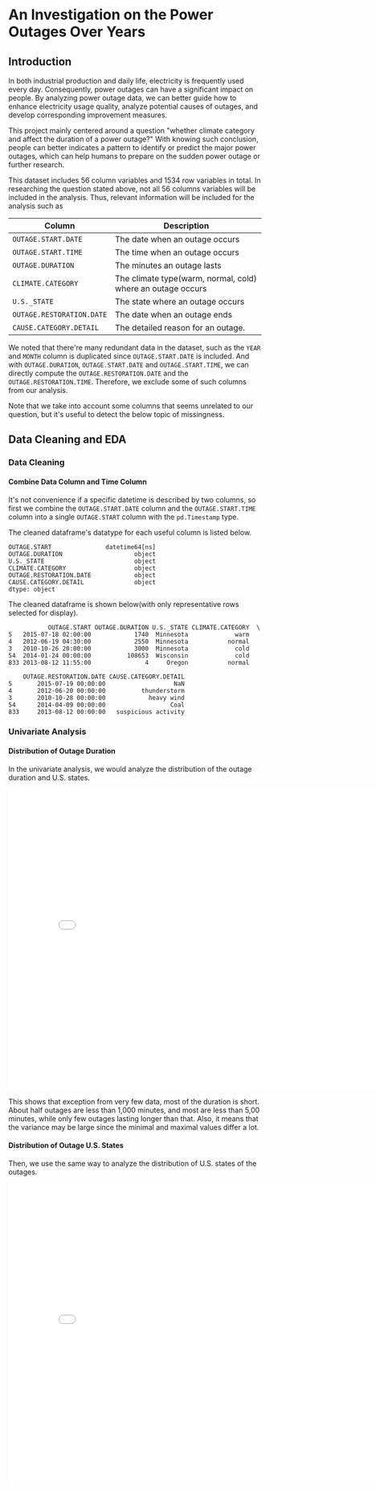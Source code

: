 # An Investigation on the Power Outages Over Years

## Introduction

In both industrial production and daily life, electricity is frequently used every day. Consequently, power outages can have a significant impact on people. By analyzing power outage data, we can better guide how to enhance electricity usage quality, analyze potential causes of outages, and develop corresponding improvement measures.

This project mainly centered around a question "whether climate category and affect the duration of a power outage?" With knowing such conclusion, people can better indicates a pattern to identify or predict the major power outages, which can help humans to prepare on the sudden power outage or further research. 

This dataset includes 56 column variables and 1534 row variables in total. In researching the question stated above, not all 56 columns variables will be included in the analysis. Thus, relevant information will be included for the analysis such as 

| Column                    | Description                                                 |
| ------------------------- | ----------------------------------------------------------- |
| `OUTAGE.START.DATE`       | The date when an outage occurs                              |
| `OUTAGE.START.TIME`       | The time when an outage occurs                              |
| `OUTAGE.DURATION`         | The minutes an outage lasts                                 |
| `CLIMATE.CATEGORY`        | The climate type(warm, normal, cold) where an outage occurs |
| `U.S._STATE`              | The state where an outage occurs                            |
| `OUTAGE.RESTORATION.DATE` | The date when an outage ends                                |
| `CAUSE.CATEGORY.DETAIL`   | The detailed reason for an outage.                          |

We noted that there're many redundant data in the dataset, such as the `YEAR` and `MONTH` column is duplicated since `OUTAGE.START.DATE` is included. And with `OUTAGE.DURATION`, `OUTAGE.START.DATE` and `OUTAGE.START.TIME`, we can directly compute the `OUTAGE.RESTORATION.DATE` and the `OUTAGE.RESTORATION.TIME`. Therefore, we exclude some of such columns from our analysis.

Note that we take into account some columns that seems unrelated to our question, but it's useful to detect the below topic of missingness.

## Data Cleaning and EDA

### Data Cleaning

#### Combine Data Column and Time Column

It's not convenience if a specific datetime is described by two columns, so first we combine the `OUTAGE.START.DATE` column and the `OUTAGE.START.TIME` column into a single `OUTAGE.START` column with the `pd.Timestamp` type.

The cleaned dataframe's datatype for each useful column is listed below.

```
OUTAGE.START               datetime64[ns]
OUTAGE.DURATION                    object
U.S._STATE                         object
CLIMATE.CATEGORY                   object
OUTAGE.RESTORATION.DATE            object
CAUSE.CATEGORY.DETAIL              object
dtype: object
```

The cleaned dataframe is shown below(with only representative rows selected for display).

```
           OUTAGE.START OUTAGE.DURATION U.S._STATE CLIMATE.CATEGORY  \
5   2015-07-18 02:00:00            1740  Minnesota             warm   
4   2012-06-19 04:30:00            2550  Minnesota           normal   
3   2010-10-26 20:00:00            3000  Minnesota             cold   
54  2014-01-24 00:00:00          108653  Wisconsin             cold   
833 2013-08-12 11:55:00               4     Oregon           normal   

    OUTAGE.RESTORATION.DATE CAUSE.CATEGORY.DETAIL  
5       2015-07-19 00:00:00                   NaN  
4       2012-06-20 00:00:00          thunderstorm  
3       2010-10-28 00:00:00            heavy wind  
54      2014-04-09 00:00:00                  Coal  
833     2013-08-12 00:00:00   suspicious activity 
```

### Univariate Analysis

#### Distribution of Outage Duration

In the univariate analysis, we would analyze the distribution of the outage duration and U.S. states.

<iframe src="assets/univariate1.html" width=800 height=600 frameBorder=0></iframe>

This shows that exception from very few data, most of the duration is short. About half outages are less than 1,000 minutes, and most are less than 5,00 minutes, while only few outages lasting longer than that. Also, it means that the variance may be large since the minimal and maximal values differ a lot.

#### Distribution of Outage U.S. States

Then, we use the same way to analyze the distribution of U.S. states of the outages.

<iframe src="assets/univariate2.html" width=800 height=600 frameBorder=0></iframe>



